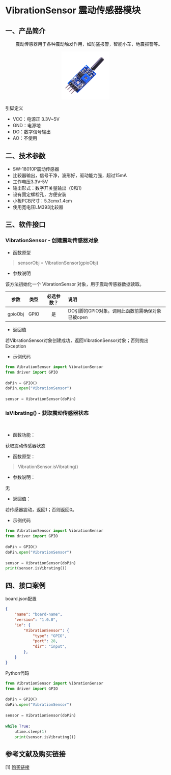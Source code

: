 # VibrationSensor 震动传感器模块

## 一、产品简介
&emsp;&emsp;
震动传感器用于各种震动触发作用，如防盗报警，智能小车，地震报警等。

<div align="center">
<img src=./../../docs/images/震动传感器.jpeg width=30%/>
</div>


引脚定义

* VCC：电源正 3.3V~5V
* GND：电源地
* DO：数字信号输出
* AO：不使用

## 二、技术参数
* SW-18010P震动传感器
* 比较器输出，信号干净，波形好，驱动能力强，超过15mA
* 工作电压3.3V-5V
* 输出形式：数字开关量输出（0和1）
* 设有固定螺栓孔，方便安装
* 小板PCB尺寸：5.3cmx1.4cm
* 使用宽电压LM393比较器

## 三、软件接口

### VibrationSensor - 创建震动传感器对象

* 函数原型

> sensorObj = VibrationSensor(gpioObj)

* 参数说明

该方法初始化一个 VibrationSensor 对象，用于震动传感器数据读取。

|  参数   | 类型  | 必选参数？ | 说明                                             |
| :-----: | :---: | :--------: | :----------------------------------------------- |
| gpioObj | GPIO  |     是     | DO引脚的GPIO对象。调用此函数前需确保对象已被open |

* 返回值

若VibrationSensor对象创建成功，返回VibrationSensor对象；否则抛出Exception

* 示例代码
```python
from VibrationSensor import VibrationSensor
from driver import GPIO

doPin = GPIO()
doPin.open("VibrationSensor")

sensor = VibrationSensor(doPin)
```

### isVibrating() - 获取震动传感器状态
<br>

* 函数功能：

获取震动传感器状态

* 函数原型：

> VibrationSensor.isVibrating()

* 参数说明：

无

* 返回值：

若传感器震动，返回1；否则返回0。

* 示例代码
```python
from VibrationSensor import VibrationSensor
from driver import GPIO

doPin = GPIO()
doPin.open("VibrationSensor")

sensor = VibrationSensor(doPin)
print(sensor.isVibrating())
```

## 四、接口案例

board.json配置
```json
{
    "name": "board-name",
    "version": "1.0.0",
    "io": {
        "VibrationSensor": {
            "type": "GPIO",
            "port": 28,
            "dir": "input",
        },
    }
}
```

Python代码
```python
from VibrationSensor import VibrationSensor
from driver import GPIO

doPin = GPIO()
doPin.open("VibrationSensor")

sensor = VibrationSensor(doPin)

while True:
    utime.sleep(1)
    print(sensor.isVibrating())
```

## 参考文献及购买链接
[1] [购买链接](https://detail.tmall.com/item.htm?id=41236271649)
